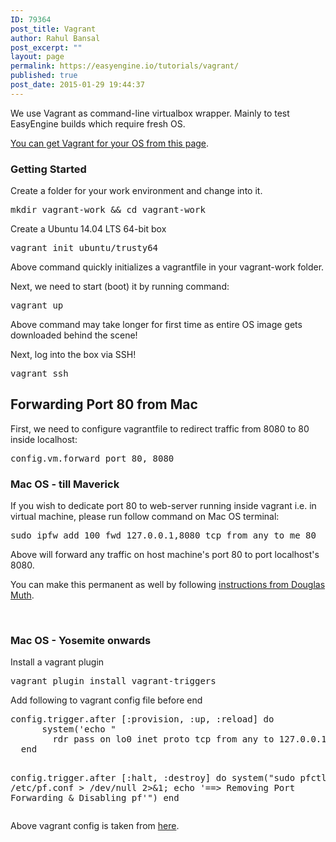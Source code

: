 ```yaml
---
ID: 79364
post_title: Vagrant
author: Rahul Bansal
post_excerpt: ""
layout: page
permalink: https://easyengine.io/tutorials/vagrant/
published: true
post_date: 2015-01-29 19:44:37
---
```

We use Vagrant as command-line virtualbox wrapper. Mainly to test EasyEngine builds which require fresh OS.

<a href="https://www.vagrantup.com/downloads.html">You can get Vagrant for your OS from this page</a>.
<h3>Getting Started</h3>
Create a folder for your work environment and change into it.
<pre>mkdir vagrant-work &amp;&amp; cd vagrant-work</pre>
Create a Ubuntu 14.04 LTS 64-bit box
<pre>vagrant init ubuntu/trusty64</pre>
Above command quickly initializes a vagrantfile in your vagrant-work folder.

Next, we need to start (boot) it by running command:
<pre>vagrant up</pre>
Above command may take longer for first time as entire OS image gets downloaded behind the scene!

Next, log into the box via SSH!
<pre>vagrant ssh</pre>
<h2>Forwarding Port 80 from Mac</h2>
First, we need to configure vagrantfile to redirect traffic from 8080 to 80 inside localhost:
<pre>config.vm.forward_port 80, 8080</pre>
<h3>Mac OS - till Maverick</h3>
If you wish to dedicate port 80 to web-server running inside vagrant i.e. in virtual machine, please run follow command on Mac OS terminal:
<pre>sudo ipfw add 100 fwd 127.0.0.1,8080 tcp from any to me 80</pre>
Above will forward any traffic on host machine's port 80 to port localhost's 8080.

You can make this permanent as well by following <a href="http://www.dmuth.org/node/1404/web-development-port-80-and-443-vagrant">instructions from Douglas Muth</a>.

&nbsp;
<h3>Mac OS - Yosemite onwards</h3>
Install a vagrant plugin
<pre>vagrant plugin install vagrant-triggers</pre>
Add following to vagrant config file before end
<pre class="no-highlight">config.trigger.after [:provision, :up, :reload] do
      system('echo "
        rdr pass on lo0 inet proto tcp from any to 127.0.0.1 port 80 -&gt; 127.0.0.1 port 8080   " | sudo pfctl -ef - &gt; /dev/null 2&gt;&amp;1; echo "==&gt; Fowarding Ports: 80 -&gt; 8080 &amp; Enabling pf"')  
  end

  config.trigger.after [:halt, :destroy] do
    system("sudo pfctl -df /etc/pf.conf &gt; /dev/null 2&gt;&amp;1; echo '==&gt; Removing Port Forwarding &amp; Disabling pf'")
  end</pre>
Above vagrant config is taken from <a href="https://www.danpurdy.co.uk/web-development/osx-yosemite-port-forwarding-for-vagrant/">here</a>.